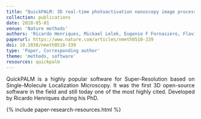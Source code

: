 ```yaml
---
title: "QuickPALM: 3D real-time photoactivation nanoscopy image processing in ImageJ"
collection: publications
date: 2010-05-01
venue: 'Nature methods'
authors: 'Ricardo Henriques, Mickael Lelek, Eugenio F Fornasiero, Flavia Valtorta, Christophe Zimmer, Musa M Mhlanga'
paperurl: https://www.nature.com/articles/nmeth0510-339
doi: 10.1038/nmeth0510-339
type: 'Paper, Corresponding author'
theme: 'methods, software'
resources: quickpalm
---
```


<p align= "justify">
QuickPALM is a highly popular software for Super-Resolution based on Single-Molecule Localization Microscopy. It was the first 3D open-source software in the field and still today one of the most highly cited. Developed by Ricardo Henriques during his PhD.

{% include paper-research-resources.html %}
